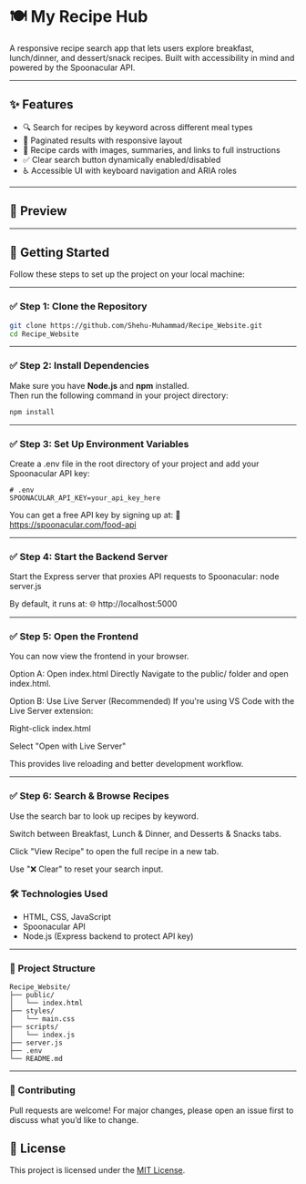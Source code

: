 # 🍽️ My Recipe Hub

A responsive recipe search app that lets users explore breakfast, lunch/dinner, and dessert/snack recipes. Built with accessibility in mind and powered by the Spoonacular API.

---

## ✨ Features

- 🔍 Search for recipes by keyword across different meal types  
- 📖 Paginated results with responsive layout  
- 🧁 Recipe cards with images, summaries, and links to full instructions  
- ✅ Clear search button dynamically enabled/disabled  
- ♿ Accessible UI with keyboard navigation and ARIA roles  

---

## 📸 Preview

<!-- Replace the path below with your own image or GIF -->
<!-- Example: ![Preview](./screenshot.png) -->
<!-- Example hosted preview: ![Live Demo](https://yourdomain.com/preview.gif) -->

---

## 🚀 Getting Started

Follow these steps to set up the project on your local machine:

---

### ✅ Step 1: Clone the Repository

```bash
git clone https://github.com/Shehu-Muhammad/Recipe_Website.git
cd Recipe_Website
```
---
### ✅ Step 2: Install Dependencies

Make sure you have **Node.js** and **npm** installed.  
Then run the following command in your project directory:

```bash
npm install
```
---

### ✅ Step 3: Set Up Environment Variables  
Create a .env file in the root directory of your project and add your Spoonacular API key:

```env
# .env
SPOONACULAR_API_KEY=your_api_key_here
```

You can get a free API key by signing up at:
🔗 https://spoonacular.com/food-api

---

### ✅ Step 4: Start the Backend Server
Start the Express server that proxies API requests to Spoonacular:
node server.js

By default, it runs at:
🌐 http://localhost:5000

---

### ✅ Step 5: Open the Frontend
You can now view the frontend in your browser.

Option A: Open index.html Directly
Navigate to the public/ folder and open index.html.

Option B: Use Live Server (Recommended)
If you're using VS Code with the Live Server extension:

Right-click index.html

Select "Open with Live Server"

This provides live reloading and better development workflow.

---

### ✅ Step 6: Search & Browse Recipes
Use the search bar to look up recipes by keyword.

Switch between Breakfast, Lunch & Dinner, and Desserts & Snacks tabs.

Click "View Recipe" to open the full recipe in a new tab.

Use "❌ Clear" to reset your search input.

### 🛠️ Technologies Used
- HTML, CSS, JavaScript
- Spoonacular API
- Node.js (Express backend to protect API key)

---

### 📁 Project Structure

```
Recipe_Website/
├── public/
│   └── index.html
├── styles/
│   └── main.css
├── scripts/
│   └── index.js
├── server.js
├── .env
└── README.md
```

---

### 🤝 Contributing
Pull requests are welcome!
For major changes, please open an issue first to discuss what you’d like to change.

## 📄 License

This project is licensed under the [MIT License](LICENSE).